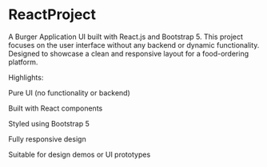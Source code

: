 # ReactProject
A Burger Application UI built with React.js and Bootstrap 5. This project focuses on the user interface without any backend or dynamic functionality. Designed to showcase a clean and responsive layout for a food-ordering platform.

Highlights:

Pure UI (no functionality or backend)

Built with React components

Styled using Bootstrap 5

Fully responsive design

Suitable for design demos or UI prototypes
